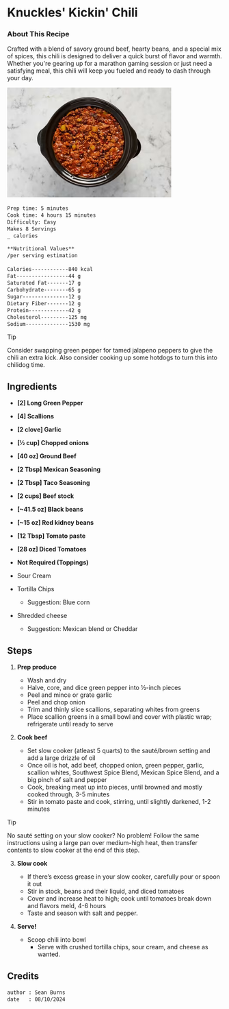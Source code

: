 # Knuckles' Kickin' Chili
<!--Use this Guide to properly format recipes. Delete this line when done-->
### About This Recipe

Crafted with a blend of savory ground beef, hearty beans, and a special mix of spices, this chili is designed to deliver a quick burst of flavor and warmth. Whether you're gearing up for a marathon gaming session or just need a satisfying meal, this chili will keep you fueled and ready to dash through your day.

![Image of Knuckles' Kickin' Chili.](/.resources/images/knuckles-chili.png)

```
Prep time: 5 minutes
Cook time: 4 hours 15 minutes
Difficulty: Easy
Makes 8 Servings
_ calories 
```

```
**Nutritional Values**
/per serving estimation

Calories------------840 kcal
Fat-----------------44 g
Saturated Fat-------17 g
Carbohydrate--------65 g
Sugar---------------12 g
Dietary Fiber-------12 g
Protein-------------42 g
Cholesterol---------125 mg
Sodium--------------1530 mg
```

> [!TIP]
> Consider swapping green pepper for tamed jalapeno peppers to give the chili an extra kick. 
> Also consider cooking up some hotdogs to turn this into chilidog time.

## Ingredients

- **[2] Long Green Pepper**
- **[4] Scallions**
- **[2 clove] Garlic**
- **[½ cup] Chopped onions**
- **[40 oz] Ground Beef**
- **[2 Tbsp] Mexican Seasoning**
- **[2 Tbsp] Taco Seasoning**
- **[2 cups] Beef stock**
- **[~41.5 oz] Black beans**
- **[~15 oz] Red kidney beans**
- **[12 Tbsp] Tomato paste**
- **[28 oz] Diced Tomatoes**

- **Not Required (Toppings)**
- Sour Cream
- Tortilla Chips
    - Suggestion: Blue corn
- Shredded cheese
    - Suggestion: Mexican blend or Cheddar

## Steps

1. **Prep produce**
    - Wash and dry
    - Halve, core, and dice green pepper into ½-inch pieces
    - Peel and mince or grate garlic
    - Peel and chop onion
    - Trim and thinly slice scallions, separating whites from greens
    - Place scallion greens in a small bowl and cover with plastic wrap; refrigerate until ready to serve

2. **Cook beef**
    - Set slow cooker (atleast 5 quarts) to the sauté/brown setting and add a large drizzle of oil
    - Once oil is hot, add beef, chopped onion, green pepper, garlic, scallion whites, Southwest Spice Blend, Mexican Spice Blend, and a big pinch of salt and pepper
    - Cook, breaking meat up into pieces, until browned and mostly cooked through, 3-5 minutes
    - Stir in tomato paste and cook, stirring, until slightly darkened, 1-2 minutes
> [!TIP]
> No sauté setting on your slow cooker? No problem! Follow the same instructions using a large pan over medium-high heat, then transfer contents to slow cooker at the end of this step.

3. **Slow cook**
    - If there’s excess grease in your slow cooker, carefully pour or spoon it out
    - Stir in stock, beans and their liquid, and diced tomatoes
    - Cover and increase heat to high; cook until tomatoes break down and flavors meld, 4-6 hours
    - Taste and season with salt and pepper.

4. **Serve!**
    - Scoop chili into bowl
        - Serve with crushed tortilla chips, sour cream, and cheese as wanted.


## Credits
```
author : Sean Burns
date   : 08/10/2024
```